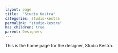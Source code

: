 ```yaml
---
layout: page
title:  "Studio Kestra"
categories: studio-kestra
permalink: "studio-kestra"
has_children: true
parent: Designers
---
```

This is the home page for the designer, Studio Kestra.
